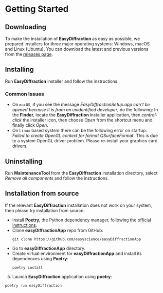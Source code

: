 # Getting Started

## Downloading

To make the installation of **EasyDiffraction** as easy as possible, we prepared installers for three major operating systems: Windows, macOS and Linux (Ubuntu). You can download the latest and previous versions from the [releases page](https://github.com/easyscience/easyDiffractionApp/releases).

## Installing

Run **EasyDiffraction** installer and follow the instructions.

### Common Issues

- On `macOS`, if you see the message _EasyDiffractionSetup.app can't be opened because it is from an unidentified developer_, do the following:
In the **Finder**, locate the **EasyDiffraction** installer application, then _control-click_ the installer icon, then choose _Open_ from the shortcut menu and finally click _Open_.
- On `Linux` based system there can be the following error on startup: _Failed to create OpenGL context for format QSurfaceFormat_. This is due to a system OpenGL driver problem. Please re-install your graphics card drivers.

## Uninstalling

Run **MaintenanceTool** from the **EasyDiffraction** installation directory, select _Remove all components_ and follow the instructions.

## Installation from source

If the relevant **EasyDiffraction** installation does not work on your system, then please try installation from source.

* Install [**Poetry**](https://python-poetry.org), the Python dependency manager, following the [official instructions](https://python-poetry.org/docs/#installation).
* Clone **easyDiffractionApp** repo from GitHub:
  ```
  git clone https://github.com/easyscience/easyDiffractionApp
  ```
* Go to **easyDiffractionApp** directory.
* Create virtual environment for **easyDiffractionApp** and install its dependences using **Poetry**:
  ```
  poetry install
  ```  
5. Launch **EasyDiffraction** application using **poetry**:
  ```
  poetry run easyDiffraction
  ```